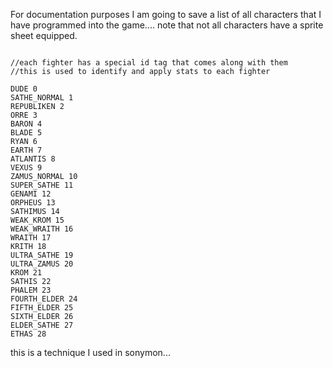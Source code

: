 For documentation purposes I am going to save a list of all characters that I have programmed into the game.... note that not all characters have a sprite sheet equipped.

```

//each fighter has a special id tag that comes along with them
//this is used to identify and apply stats to each fighter

DUDE 0
SATHE_NORMAL 1
REPUBLIKEN 2
ORRE 3
BARON 4
BLADE 5
RYAN 6
EARTH 7
ATLANTIS 8
VEXUS 9
ZAMUS_NORMAL 10
SUPER_SATHE 11
GENAMI 12
ORPHEUS 13
SATHIMUS 14
WEAK_KROM 15
WEAK_WRAITH 16
WRAITH 17
KRITH 18
ULTRA_SATHE 19
ULTRA_ZAMUS 20
KROM 21
SATHIS 22
PHALEM 23
FOURTH_ELDER 24
FIFTH_ELDER 25
SIXTH_ELDER 26
ELDER_SATHE 27
ETHAS 28

```

this is a technique I used in sonymon...